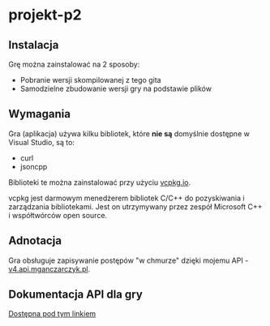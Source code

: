 # projekt-p2

## Instalacja
Grę można zainstalować na 2 sposoby:
* Pobranie wersji skompilowanej z tego gita
* Samodzielne zbudowanie wersji gry na podstawie plików

## Wymagania
Gra (aplikacja) używa kilku bibliotek, które **nie są** domyślnie dostępne w Visual Studio, są to:
* curl
* jsoncpp

Biblioteki te można zainstalować przy użyciu [vcpkg.io](https://vcpkg.io/). 

vcpkg jest darmowym menedżerem bibliotek C/C++ do pozyskiwania i zarządzania bibliotekami. Jest on utrzymywany przez zespół Microsoft C++ i współtwórców open source.

## Adnotacja
Gra obsługuje zapisywanie postępów "w chmurze" dzięki mojemu API - [v4.api.mganczarczyk.pl](https://v4.api.mganczarczyk.pl/).

## Dokumentacja API dla gry
[Dostępna pod tym linkiem](https://git.mganczarczyk.pl/TheMultii/projekt-p2/issues/1)